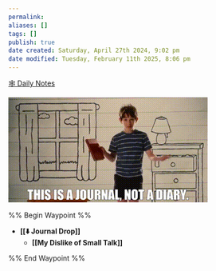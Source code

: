 ```yaml
---
permalink:
aliases: []
tags: []
publish: true
date created: Saturday, April 27th 2024, 9:02 pm
date modified: Tuesday, February 11th 2025, 8:06 pm
---
```


[🕸️ Daily Notes](../🕸️%20Daily%20Notes/🕸️%20Daily%20Notes.md)

![](_attachments/📁%2013%20-%20Journal,%20Diary/IMG-20240427210355186.gif)

%% Begin Waypoint %%
- **[[⬇️ Journal Drop]]**
	- **[[My Dislike of Small Talk]]**

%% End Waypoint %%